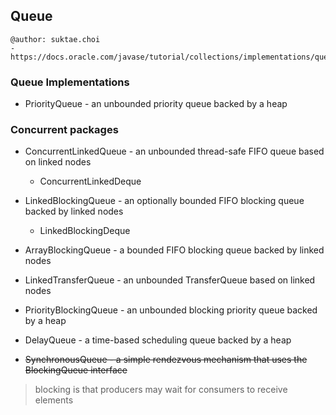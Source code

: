 ## Queue

```
@author: suktae.choi
- https://docs.oracle.com/javase/tutorial/collections/implementations/queue.html
```

### Queue Implementations
- PriorityQueue - an unbounded priority queue backed by a heap

### Concurrent packages
- ConcurrentLinkedQueue - an unbounded thread-safe FIFO queue based on linked nodes
  - ConcurrentLinkedDeque
- LinkedBlockingQueue - an optionally bounded FIFO blocking queue backed by linked nodes
  - LinkedBlockingDeque

- ArrayBlockingQueue - a bounded FIFO blocking queue backed by linked nodes
- LinkedTransferQueue - an unbounded TransferQueue based on linked nodes
- PriorityBlockingQueue - an unbounded blocking priority queue backed by a heap
- DelayQueue - a time-based scheduling queue backed by a heap
- ~~SynchronousQueue - a simple rendezvous mechanism that uses the BlockingQueue interface~~

> blocking is that producers may wait for consumers to receive elements

